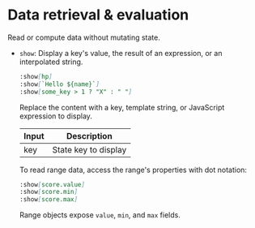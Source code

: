 # Data retrieval & evaluation

Read or compute data without mutating state.

- `show`: Display a key's value, the result of an expression, or an
  interpolated string.

  ```md
  :show[hp]
  :show[`Hello ${name}`]
  :show[some_key > 1 ? "X" : " "]
  ```

  Replace the content with a key, template string, or JavaScript expression to
  display.

  | Input | Description          |
  | ----- | -------------------- |
  | key   | State key to display |

  To read range data, access the range's properties with dot notation:

  ```md
  :show[score.value]
  :show[score.min]
  :show[score.max]
  ```

  Range objects expose `value`, `min`, and `max` fields.
